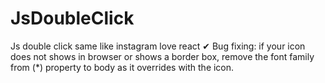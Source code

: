 # JsDoubleClick
Js double click same like instagram love react
✔ Bug fixing: if your icon does not shows in browser or shows a border box, remove the font family from (*) property to body as it overrides with the icon.
